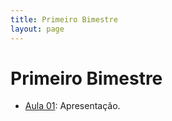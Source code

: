 ```yaml
---
title: Primeiro Bimestre
layout: page
---
```


# Primeiro Bimestre

- [Aula 01](../slides/00_apresentacao/00_apresentacao.pdf): Apresentação.
